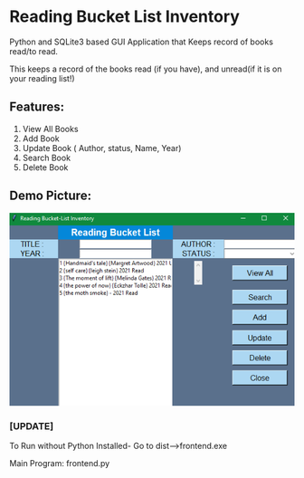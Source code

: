 # Reading Bucket List Inventory
Python and SQLite3 based GUI Application that Keeps record of books read/to read.

This keeps a record of the books read (if you have), and unread(if it is on your reading list!)

## Features:
   1. View All Books
   2. Add Book
   3. Update Book ( Author, status, Name, Year)
   4. Search Book
   5. Delete Book

## Demo Picture:

![Demo Image](https://github.com/n-ay/reading-bucketlist-inventory/blob/main/demo-image-bucket-list.png)


### [UPDATE]

To Run without Python Installed- Go to dist-->frontend.exe

Main Program: frontend.py
